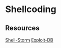 # Shellcoding


## Resources
[Shell-Storm](http://shell-storm.org/shellcode/)
[Exploit-DB](https://www.exploit-db.com/)